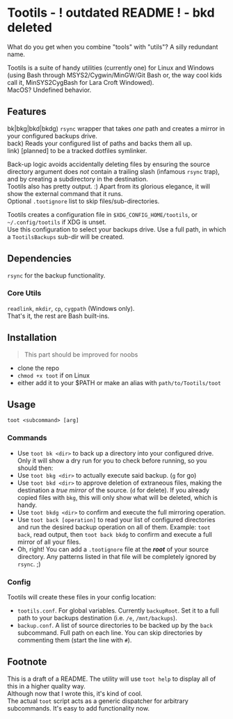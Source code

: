 
# Tootils - ! outdated README ! - bkd deleted

What do you get when you combine "tools" with "utils"? A silly redundant name.

Tootils is a suite of handy utilities (currently one) for Linux and Windows (using Bash through MSYS2/Cygwin/MinGW/Git Bash or, the way cool kids call it, MinSYS2CygBash for Lara Croft Windowed).  
MacOS? Undefined behavior.

## Features

bk|bkg|bkd|bkdg) `rsync` wrapper that takes *one* path and creates a mirror in your configured backups drive.  
back) Reads your configured list of paths and backs them all up.  
link) [planned] to be a tracked dotfiles symlinker.

Back-up logic avoids accidentally deleting files by ensuring the source directory argument does *not* contain a trailing slash (infamous `rsync` trap), and by creating a subdirectory in the destination.  
Tootils also has pretty output. :) Apart from its glorious elegance, it will show the external command that it runs.  
Optional `.tootignore` list to skip files/sub-directories.

Tootils creates a configuration file in `$XDG_CONFIG_HOME/tootils`, or `~/.config/tootils` if XDG is unset.  
Use this configuration to select your backups drive. Use a full path, in which a `TootilsBackups` sub-dir will be created.

## Dependencies

`rsync` for the backup functionality.

### Core Utils

`readlink`, `mkdir`, `cp`, `cygpath` (Windows only).  
That's it, the rest are Bash built-ins.

## Installation

> This part should be improved for noobs

- clone the repo
- `chmod +x toot` if on Linux
- either add it to your $PATH or make an alias with `path/to/Tootils/toot`

## Usage

`toot <subcommand> [arg]`

### Commands

- Use `toot bk <dir>` to back up a directory into your configured drive. Only it will show a dry run for you to check before running, so you should then:
- Use `toot bkg <dir>` to actually execute said backup. (`g` for go)
- Use `toot bkd <dir>` to approve deletion of extraneous files, making the destination a *true mirror* of the source. (`d` for delete). If you already copied files with `bkg`, this will only show what will be deleted, which is handy.
- Use `toot bkdg <dir>` to confirm and execute the full mirroring operation.
- Use `toot back [operation]` to read your list of configured directories and run the desired backup operation on all of them. Example: `toot back`, read output, then `toot back bkdg` to confirm and execute a full mirror of all your files.
- Oh, right! You can add a `.tootignore` file at the ***root*** of your source directory. Any patterns listed in that file will be completely ignored by `rsync`. ;)

### Config

Tootils will create these files in your config location:

- `tootils.conf`. For global variables. Currently `backupRoot`. Set it to a full path to your backups destination (i.e. `/e`, `/mnt/backups`).
- `backup.conf`. A list of source directories to be backed up by the `back` subcommand. Full path on each line. You can skip directories by commenting them (start the line with `#`).

## Footnote

This is a draft of a README. The utility will use `toot help` to display all of this in a higher quality way.  
Although now that I wrote this, it's kind of cool.  
The actual `toot` script acts as a generic dispatcher for arbitrary subcommands. It's easy to add functionality now.
